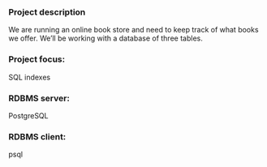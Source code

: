 ### Project description
We are running an online book store and need to keep track of what books we offer. We’ll be working with a database of three tables. 

### Project focus: 
SQL indexes

### RDBMS server:
PostgreSQL

### RDBMS client:
psql
